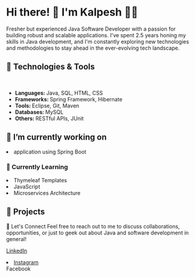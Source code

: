<h1>Hi there! 👋 I'm Kalpesh 👨‍💻</h1>
Fresher but experienced Java Software Developer with a passion for building robust and scalable applications. I've spent 2.5 years honing my skills in Java development, and I'm constantly exploring new technologies and methodologies to stay ahead in the ever-evolving tech landscape.

<h2>🔧 Technologies & Tools</h2>
<br>

<ul>
  <li><b>Languages: </b> Java, SQL, HTML, CSS</li>
   <li><b>Frameworks: </b>Spring Framework, Hibernate</li>
  <li><b>Tools: </b>Eclipse, Git, Maven</li> 
  <li><b>Databases: </b> MySQL</li> 
  <li><b>Others: </b>RESTful APIs, JUnit</li>
</ul>


 
 

<h2>🔭 I’m currently working on</h2>
<li> application using Spring Boot</li>

<h3>🌱 Currently Learning</h3>
<li> Thymeleaf Templates</li>
<li>JavaScript</li>
<li>Microservices Architecture</li>


<h2>🚀 Projects</h2>


💬 Let's Connect
Feel free to reach out to me to discuss collaborations, opportunities, or just to geek out about Java and software development in general!

<a href="https://www.linkedin.com/in/kalpeshpatil20/" >LinkedIn</a>
<a href="https://www.instagram.com/freestyle_kalpp/?igsh=MW9nNGhxYmRiOXM2ag%3D%3D" ><li>Instagram</li></a>
Facebook 
